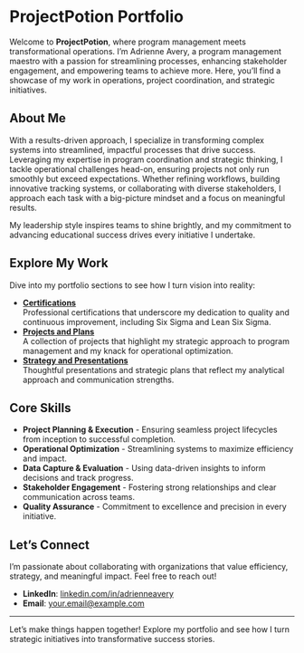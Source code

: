 # ProjectPotion Portfolio

Welcome to **ProjectPotion**, where program management meets transformational operations. I’m Adrienne Avery, a program management maestro with a passion for streamlining processes, enhancing stakeholder engagement, and empowering teams to achieve more. Here, you’ll find a showcase of my work in operations, project coordination, and strategic initiatives.

## About Me
With a results-driven approach, I specialize in transforming complex systems into streamlined, impactful processes that drive success. Leveraging my expertise in program coordination and strategic thinking, I tackle operational challenges head-on, ensuring projects not only run smoothly but exceed expectations. Whether refining workflows, building innovative tracking systems, or collaborating with diverse stakeholders, I approach each task with a big-picture mindset and a focus on meaningful results.

My leadership style inspires teams to shine brightly, and my commitment to advancing educational success drives every initiative I undertake.

## Explore My Work
Dive into my portfolio sections to see how I turn vision into reality:
- [**Certifications**](./Certifications)  
  Professional certifications that underscore my dedication to quality and continuous improvement, including Six Sigma and Lean Six Sigma.
- [**Projects and Plans**](./Projects)  
  A collection of projects that highlight my strategic approach to program management and my knack for operational optimization.
- [**Strategy and Presentations**](./Presentations)  
  Thoughtful presentations and strategic plans that reflect my analytical approach and communication strengths.

## Core Skills
- **Project Planning & Execution** - Ensuring seamless project lifecycles from inception to successful completion.
- **Operational Optimization** - Streamlining systems to maximize efficiency and impact.
- **Data Capture & Evaluation** - Using data-driven insights to inform decisions and track progress.
- **Stakeholder Engagement** - Fostering strong relationships and clear communication across teams.
- **Quality Assurance** - Commitment to excellence and precision in every initiative.

## Let’s Connect
I’m passionate about collaborating with organizations that value efficiency, strategy, and meaningful impact. Feel free to reach out!
- **LinkedIn**: [linkedin.com/in/adrienneavery](https://linkedin.com/in/adrienneavery)
- **Email**: [your.email@example.com](mailto:your.email@example.com)

---

Let’s make things happen together! Explore my portfolio and see how I turn strategic initiatives into transformative success stories.
